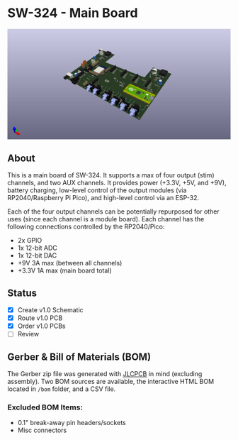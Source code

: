 # SW-324 - Main Board
<img align="center" src="../../../doc/images/SW-324.png">

## About
This is a main board of SW-324. It supports a max of four output (stim) channels, and two AUX channels.
It provides power (+3.3V, +5V, and +9V), battery charging, low-level control of the output modules (via RP2040/Raspberry Pi Pico), and high-level control via an ESP-32.

Each of the four output channels can be potentially repurposed for other uses (since each channel is a module board). Each channel has the following connections controlled by the RP2040/Pico:
- 2x GPIO
- 1x 12-bit ADC
- 1x 12-bit DAC
- +9V 3A max (between all channels)
- +3.3V 1A max (main board total)

## Status
- [x] Create v1.0 Schematic
- [x] Route v1.0 PCB
- [x] Order v1.0 PCBs
- [ ] Review 

## Gerber & Bill of Materials (BOM)
The Gerber zip file was generated with [JLCPCB](https://jlcpcb.com/) in mind (excluding assembly).
Two BOM sources are available, the interactive HTML BOM located in `/bom` folder, and a CSV file.

### Excluded BOM Items:
- 0.1" break-away pin headers/sockets
- Misc connectors